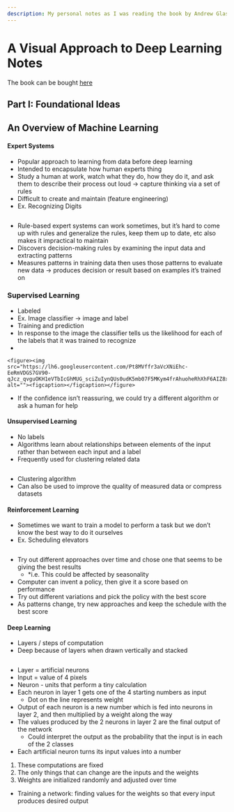 ```yaml
---
description: My personal notes as I was reading the book by Andrew Glassner
---
```


# A Visual Approach to Deep Learning Notes

The book can be bought [here](https://www.amazon.com/Deep-Learning-Approach-Andrew-Glassner/dp/1718500726)

## Part I: Foundational Ideas&#x20;

## An Overview of Machine Learning

#### Expert Systems&#x20;

* Popular approach to learning from data before deep learning
* Intended to encapsulate how human experts thing&#x20;
* Study a human at work, watch what they do, how they do it, and ask them to describe their process out loud → capture thinking via a set of rules&#x20;
* Difficult to create and maintain (feature engineering)
* Ex. Recognizing Digits&#x20;

<figure><img src="https://lh6.googleusercontent.com/eLkop1q7l8e31Z9E9s3LDT2qnPJgFWxMjbE1mLEDlYREhpjsAYI_5xS0Mpj45ZPu1uihLlfRoCQC7oYBmpxBO3fN4eEo5Sf380bYDg6gH0x1VNGz44nD9SPwTqKsP8_w895SIYX9jH__rAjDKhRD3lo" alt=""><figcaption></figcaption></figure>

* Rule-based expert systems can work sometimes, but it’s hard to come up with rules and generalize the rules, keep them up to date, etc also makes it impractical to maintain&#x20;
* Discovers decision-making rules by examining the input data and extracting patterns
* Measures patterns in training data then uses those patterns to evaluate new data → produces decision or result based on examples it’s trained on&#x20;

### Supervised Learning

* Labeled&#x20;
* Ex. Image classifier → image and label
* Training and prediction&#x20;
* In response to the image the classifier tells us the likelihood for each of the labels that it was trained to recognize&#x20;
*

    <figure><img src="https://lh6.googleusercontent.com/Pt8MVffr3aVcXNiEhc-EeRmVDGS7GV90-qJcz_qvguOKH1eVTbIcGhMUG_sciZuIynQUs0udK5mb07F5MKym4frAhuoheRhXhF6AIZ8xmJMu40tbTdQUMSZLwmo8nC2BqLH952nIHk4WHfqGOxyoUF4" alt=""><figcaption></figcaption></figure>
* &#x20;If the confidence isn’t reassuring, we could try a different algorithm or ask a human for help&#x20;

#### Unsupervised Learning&#x20;

* No labels&#x20;
* Algorithms learn about relationships between elements of the input rather than between each input and a label&#x20;
* Frequently used for clustering related data&#x20;

<figure><img src="https://lh3.googleusercontent.com/O1nOQoH0jeoTabkEGwUyuJ64lxtK1iyGBm1a_XntiJeUN_-8krv5ZaKftI2-F_Jqh9cxAcSipvW5ol7PZ4F9HMvkqL7V1Z5VcbcY7k5zS9GQX8s4SjiLvmEVK_MItZIXUnYgCQQ9G9jpiB5h2E5ugqY" alt=""><figcaption></figcaption></figure>

* Clustering algorithm&#x20;
* Can also be used to improve the quality of measured data or compress datasets

#### Reinforcement Learning&#x20;

* Sometimes we want to train a model to perform a task but we don’t know the best way to do it ourselves
* Ex. Scheduling elevators &#x20;

<figure><img src="https://lh4.googleusercontent.com/3HXg3TcxFzJkcMuryftpFEv1tiVdi9RoQXS0Ywxh6pnfCYLl0qfuXPdmnrO1hqhR4uNF8Sd8y6pwcu7ylK-KO-w7asRhd4b6kJMqZ2pl4NmSygec-GOBQQaqPEXcDJ2JhR6ZbFP872N7rxzyYRPH8kg" alt=""><figcaption></figcaption></figure>

* Try out different approaches over time and chose one that seems to be giving the best results
  * \*i.e. This could be affected by seasonality&#x20;
* Computer can invent a policy, then give it a score based on performance&#x20;
* Try out different variations and pick the policy with the best score&#x20;
* As patterns change, try new approaches and keep the schedule with the best score&#x20;

#### Deep Learning&#x20;

* Layers / steps of computation&#x20;
* Deep because of layers when drawn vertically and stacked&#x20;

<figure><img src="https://lh4.googleusercontent.com/zjABD8vtwRt6lX-N55SAXvR0YiOnVwzcZFyy56P2a0EFmsqor_HT07y2oJ_BEuoSP6xZdBjTwUmWqnRx8wdd1pm2gMuWWumgWBKLO0YOdLIJiniEH5fHQO3_0W6M919QhZmRvdp4ldK76Jg6ev7Nd9A" alt=""><figcaption></figcaption></figure>

* Layer = artificial neurons&#x20;
* Input = value of 4 pixels&#x20;
* Neuron - units that perform a tiny calculation&#x20;
* Each neuron in layer 1 gets one of the 4 starting numbers as input&#x20;
  * Dot on the line represents weight&#x20;
* Output of each neuron is a new number which is fed into neurons in layer 2, and then multiplied by a weight along the way&#x20;
* The values produced by the 2 neurons in layer 2 are the final output of the network&#x20;
  * Could interpret the output as the probability that the input is in each of the 2 classes&#x20;
* Each artificial neuron turns its input values into a number

1. These computations are fixed&#x20;
2. The only things that can change are the inputs and the weights&#x20;
3. Weights are initialized randomly and adjusted over time&#x20;

* Training a network: finding values for the weights so that every input produces desired output&#x20;
